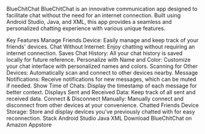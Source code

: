 BlueChitChat
BlueChitChat is an innovative communication app designed to facilitate chat without the need for an internet connection. Built using Android Studio, Java, and XML, this app provides a seamless and personalized chatting experience with various unique features.

Key Features
Manage Friends Device: Easily manage and keep track of your friends' devices.
Chat Without Internet: Enjoy chatting without requiring an internet connection.
Saves Chat History: All your chat history is saved locally for future reference.
Personalize with Name and Color: Customize your chat interface with personalized names and colors.
Scanning for Other Devices: Automatically scan and connect to other devices nearby.
Message Notifications: Receive notifications for new messages, which can be muted if needed.
Show Time of Chats: Display the timestamp of each message for better context.
Displays Sent and Received Data: Keep track of all sent and received data.
Connect & Disconnect Manually: Manually connect and disconnect from other devices at your convenience.
Chatted Friends Device Storage: Store and display devices you've previously chatted with for easy reconnection.
Stack
Android Studio
Java
XML
Download
BlueChitChat on Amazon Appstore
